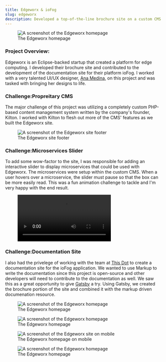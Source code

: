 ```yaml
---
title: Edgeworx & ioFog
slug: edgeworx
description: Developed a top-of-the-line brochure site on a custom CMS and a documentation resource built on Gatsby.
---
```


<figure class="feature">
    <img src="/images/edgeworx-hp.png" title="The Edgeworx Homepage" alt="A screenshot of the Edgeworx homepage" />
    <figcaption>The Edgeworx homepage</figcaption>
</figure>

### Project Overview:

Edgeworx is an Eclipse-backed startup that created a platform for edge computing. I developed their brochure site and contributed to the development of the documentation site for their platform ioFog. I worked with a very talented UI/UX designer, <a href="https://www.anamedina.design" target="_blank">Ana Medina</a>, on this project and was tasked with bringing her designs to life. 

<h3><span>Challenge:</span>Propreitary CMS</h3>

The major challenge of this project was utilizing a completely custom PHP-based content management system written by the company's founder, Kilton. I worked with Kilton to flesh out more of the CMS' features as we built the Edgeworx site.

<figure class="screenshot feature">
    <img src="/images/ew-footer.png" title="A screenshot of the Edgeworx site footer" alt="A screenshot of the Edgeworx site footer" />
    <figcaption>The Edgeworx site footer</figcaption>
</figure>

<h3><span>Challenge:</span>Microservices Slider</h3>

To add some wow-factor to the site, I was responsible for adding an interactive slider to display microservices that could be used with Edgeworx. The microservices were setup within the custom CMS. When a user hovers over a microservice, the slider must pause so that the box can be more easily read. This was a fun animation challenge to tackle and I'm very happy with the end result.

<figure class="screenshot feature">
    <video src="/images/ew-microservices.mp4" title="A video of the Microservices Slider" alt="A video of the Microservices Slider" controls  />
    <figcaption>Microservices slider in action</figcaption>
</figure>

<h3><span>Challenge:</span>Documentation Site</h3>

I also had the privelege of working with the team at <a href="https://www.thisdot.co/" target="_blank">This Dot</a> to create a documentation site for the ioFog application. We wanted to use Markup to write the documentation since this project is open-source and other developers will need to contribute to the documentation as well. We saw this as a great opportunity to give <a href="https://www.gatsbyjs.org/" target="_blank">Gatsby</a> a try. Using Gatsby, we created the brochure portion of the site and combined it with the markup driven documenation resource. 

<figure class="screenshot feature">
    <img src="/images/iofog-hp.png" title="The Edgeworx Homepage" alt="A screenshot of the Edgeworx homepage" />
    <figcaption>The Edgeworx homepage</figcaption>
</figure>

<figure class="screenshot feature">
    <img src="/images/iofog-doc.png" title="The Edgeworx Homepage" alt="A screenshot of the Edgeworx homepage" />
    <figcaption>The Edgeworx homepage</figcaption>
</figure>

<div class="screenshot-grid">
    <figure class="screenshot">
        <img src="/images/ew-mobile.png" title="A screenshot of the Edgeworx site on mobile" alt="A screenshot of the Edgeworx site on mobile" />
        <figcaption>The Edgeworx homepage on mobile</figcaption>
    </figure>
    <figure class="screenshot">
        <img src="/images/iofog-mobile.png" title="The Edgeworx Homepage" alt="A screenshot of the Edgeworx homepage" />
        <figcaption>The Edgeworx homepage</figcaption>
    </figure>
</div>